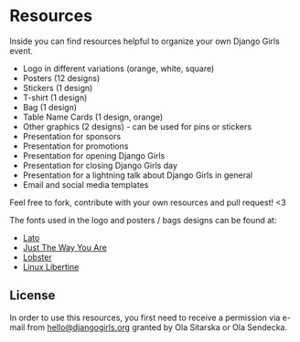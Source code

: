 Resources
=========

Inside you can find resources helpful to organize your own Django Girls event.

- Logo in different variations (orange, white, square)
- Posters (12 designs)
- Stickers (1 design)
- T-shirt (1 design)
- Bag (1 design)
- Table Name Cards (1 design, orange)
- Other graphics (2 designs) - can be used for pins or stickers
- Presentation for sponsors
- Presentation for promotions
- Presentation for opening Django Girls
- Presentation for closing Django Girls day
- Presentation for a lightning talk about Django Girls in general
- Email and social media templates


Feel free to fork, contribute with your own resources and pull request! <3

The fonts used in the logo and posters / bags designs can be found at:

* [Lato](https://www.google.com/fonts/specimen/Lato)
* [Just The Way You Are](http://www.dafont.com/just-the-way-you-are.font)
* [Lobster](http://www.dafont.com/lobster.font)
* [Linux Libertine](http://www.dafont.com/linux-libertine.font)

## License

In order to use this resources, you first need to receive a permission via e-mail from hello@djangogirls.org granted by Ola Sitarska or Ola Sendecka.
